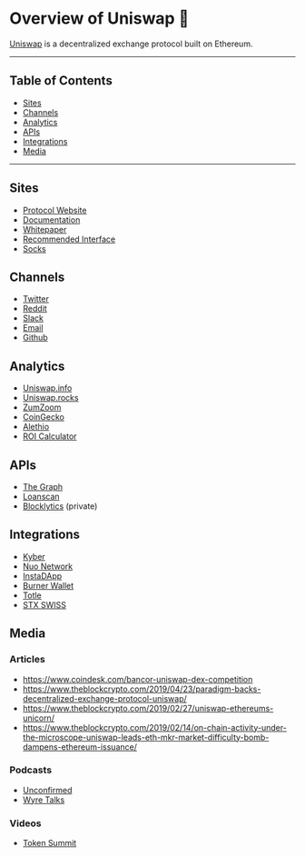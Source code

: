 # Overview of Uniswap 🦄

[Uniswap](https://uniswap.io/) is a decentralized exchange protocol built on Ethereum.

---

## Table of Contents

<!-- TOC -->

- [Sites](#sites)
- [Channels](#channels)
- [Analytics](#analytics)
- [APIs](#apis)
- [Integrations](#integrations)
- [Media](#media)


<!-- /TOC -->

---

## Sites
- [Protocol Website](https://uniswap.io/)
- [Documentation](https://docs.uniswap.io/)
- [Whitepaper](https://hackmd.io/C-DvwDSfSxuh-Gd4WKE_ig)
- [Recommended Interface](http://uniswap.exchange)
- [Socks](https://unisocks.exchange/)

## Channels
- [Twitter](https://twitter.com/UniswapExchange)
- [Reddit](https://www.reddit.com/r/uniswap/)
- [Slack](https://join.slack.com/t/uni-swap/shared_invite/enQtNDYwMjg1ODc5ODA4LWEyYmU0OGU1ZGQ3NjE4YzhmNzcxMDAyM2ExNzNkZjZjZjcxYTkwNzU0MGE3M2JkNzMxOTA2MzE2ZWM0YWQwNjU)
- [Email](mailto:contact@uniswap.io)
- [Github](https://github.com/Uniswap/)

## Analytics
- [Uniswap.info](https://beta.uniswap.info/)
- [Uniswap.rocks](https://uniswap.rocks/)
- [ZumZoom](https://zumzoom.github.io/analytics/uniswap/liquidity.html)
- [CoinGecko](https://www.coingecko.com/en/exchanges/uniswap)
- [Alethio](https://public.tableau.com/profile/alethio#!/vizhome/DeFi_15529865481350/UniswapLiquidityProviders)
- [ROI Calculator](https://uniswap-roi.herokuapp.com/#)


## APIs
- [The Graph](https://thegraph.com/explorer/subgraph/graphprotocol/uniswap)
- [Loanscan](https://uniswap-api.loanscan.io/)
- [Blocklytics](https://blocklytics.org/) (private)

## Integrations
- [Kyber](https://kyber.network/)
- [Nuo Network](https://nuo.network/)
- [InstaDApp](https://instadapp.io/)
- [Burner Wallet](https://xdai.io/)
- [Totle](https://www.totle.com/)
- [STX SWISS](https://www.stx.swiss/)

## Media
### Articles
- https://www.coindesk.com/bancor-uniswap-dex-competition
- https://www.theblockcrypto.com/2019/04/23/paradigm-backs-decentralized-exchange-protocol-uniswap/
- https://www.theblockcrypto.com/2019/02/27/uniswap-ethereums-unicorn/
- https://www.theblockcrypto.com/2019/02/14/on-chain-activity-under-the-microscope-uniswap-leads-eth-mkr-market-difficulty-bomb-dampens-ethereum-issuance/

### Podcasts
- [Unconfirmed](https://unchainedpodcast.com/how-uniswap-quickly-became-one-of-the-most-popular-dexes/)
- [Wyre Talks](https://wyre-talks.simplecast.com/episodes/3789ee3f-3789ee3f)

### Videos
- [Token Summit](https://www.youtube.com/watch?v=VsQw21cV680)
